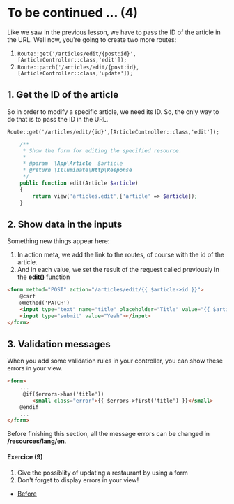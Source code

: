 # To be continued ... (4)

Like we saw in the previous lesson, we have to pass the ID of the article in the URL. Well now, you're going to create two more routes:

1. `Route::get('/articles/edit/{post:id}',[ArticleController::class,'edit']);`
2. `Route::patch('/articles/edit/{post:id},[ArticleController::class,'update']);`

## 1. Get the ID of the article

So in order to modify a specific article, we need its ID. So, the only way to do that is to pass the ID in the URL.

`Route::get('/articles/edit/{id}',[ArticleController::class,'edit']);`

```php
    /**
     * Show the form for editing the specified resource.
     *
     * @param  \App\Article  $article
     * @return \Illuminate\Http\Response
     */
    public function edit(Article $article)
    {
        return view('articles.edit',['article' => $article]);
    }
```

## 2. Show data in the inputs

Something new things appear here:
1. In action meta, we add the link to the routes, of course with the id of the article.
2. And in each value, we set the result of the request called previously in the **edit()** function

```html
<form method="POST" action="/articles/edit/{{ $article->id }}">
    @csrf
    @method('PATCH')
    <input type="text" name="title" placeholder="Title" value="{{ $article->title }}">
    <input type="submit" value="Yeah"></input> 
</form>

```

## 3. Validation messages
When you add some validation rules in your controller, you can show these errors in your view.

```html
<form>
    ...
     @if($errors->has('title'))
        <small class="error">{{ $errors->first('title') }}</small>
    @endif
    ...
</form>

```
Before finishing this section, all the message errors can be changed in **/resources/lang/en**. 


#### Exercice (9)
1. Give the possiblity of updating a restaurant by using a form
2. Don't forget to display errors in your view!

- [Before](/03.Exercice/c.step3.md)